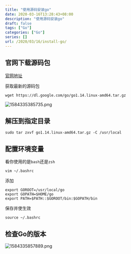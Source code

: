 ```yaml
---
title: "使用源码安装go"
date: 2020-03-16T13:28:43+08:00
description: "使用源码安装go"
draft: false
tags: ["Go"]
categories: ["Go"]
series: []
url: /2020/03/16/install-go/
---
```


## 官网下载源码包

[官网地址](https://golang.google.cn/dl/)

获取最新的源码包

```
wget https://dl.google.com/go/go1.14.linux-amd64.tar.gz
```

![1584335385735.png](http://images.breakering.com:9080/images/2020/03/16/1584335385735.png)

## 解压到指定目录

```
sudo tar zxvf go1.14.linux-amd64.tar.gz -C /usr/local
```

## 配置环境变量

看你使用的是`bash`还是`zsh`

```
vim ~/.bashrc
```

添加

```
export GOROOT=/usr/local/go
export GOPATH=$HOME/go
export PATH=$PATH::$GOROOT/bin:$GOPATH/bin
```

保存并使生效

```
source ~/.bashrc
```

## 检查Go的版本

![1584335857889.png](http://images.breakering.com:9080/images/2020/03/16/1584335857889.png)